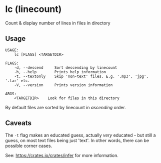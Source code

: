 # lc (linecount)
Count &amp; display number of lines in files in directory <TARGETDIR>

## Usage
````
USAGE:
    lc [FLAGS] <TARGETDIR>

FLAGS:
    -d, --descend     Sort descending by linecount
    -h, --help        Prints help information
    -t, --textonly    Skip 'non-text' files. E.g. '.mp3', 'jpg', '.tar' etc.
    -V, --version     Prints version information

ARGS:
    <TARGETDIR>    Look for files in this directory
````
      
By default files are sorted by linecount in _ascending_ order.

## Caveats
The `-t` flag makes an educated guess, actually _very_ educated - but still a guess, on most
text files being just 'text'. In other words, there can be possible corner cases.
      
See: https://crates.io/crates/infer for more information.
